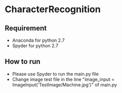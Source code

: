 # CharacterRecognition
## Requirement
  - Anaconda for python 2.7
  - Spyder for python 2.7
## How to run
  - Please use Spyder to run the main.py file
  - Change image test file in the line "image_input = ImageInput('TestImage/Machine.jpg')" of main.py
